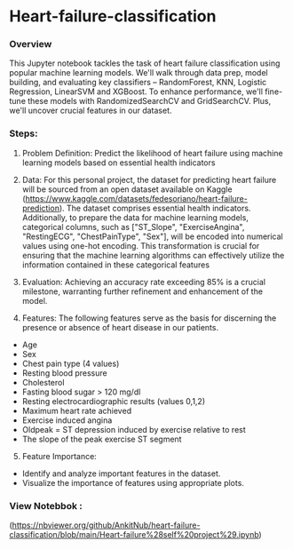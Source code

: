 # Heart-failure-classification

### Overview
This Jupyter notebook tackles the task of heart failure classification using popular machine learning models. We'll walk through data prep, model building, and evaluating key classifiers – RandomForest, KNN, Logistic Regression, LinearSVM and XGBoost. To enhance performance, we'll fine-tune these models with RandomizedSearchCV and GridSearchCV. Plus, we'll uncover crucial features in our dataset.

### Steps:
1) Problem Definition:
Predict the likelihood of heart failure using machine learning models based on essential health indicators

2) Data:
For this personal project, the dataset for predicting heart failure will be sourced from an open dataset available on Kaggle (https://www.kaggle.com/datasets/fedesoriano/heart-failure-prediction). The dataset comprises essential health indicators. Additionally, to prepare the data for machine learning models, categorical columns, such as ["ST_Slope", "ExerciseAngina", "RestingECG", "ChestPainType", "Sex"], will be encoded into numerical values using one-hot encoding. This transformation is crucial for ensuring that the machine learning algorithms can effectively utilize the information contained in these categorical features

3) Evaluation:
Achieving an accuracy rate exceeding 85% is a crucial milestone, warranting further refinement and enhancement of the model.

4) Features:
The following features serve as the basis for discerning the presence or absence of heart disease in our patients.
* Age           
* Sex
* Chest pain type (4 values)
* Resting blood pressure
* Cholesterol
* Fasting blood sugar > 120 mg/dl
* Resting electrocardiographic results (values 0,1,2)
* Maximum heart rate achieved
* Exercise induced angina
* Oldpeak = ST depression induced by exercise relative to rest
* The slope of the peak exercise ST segment


5) Feature Importance:
* Identify and analyze important features in the dataset.
* Visualize the importance of features using appropriate plots.

### View Notebbok : 
(https://nbviewer.org/github/AnkitNub/heart-failure-classification/blob/main/Heart-failure%28self%20project%29.ipynb)

